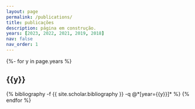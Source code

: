 ```yaml
---
layout: page
permalink: /publications/
title: publicações
description: página em construção.
years: [2023, 2022, 2021, 2019, 2018]
nav: false
nav_order: 1
---
```

<!-- _pages/publications.md -->
<div class="publications">

{%- for y in page.years %}
  <h2 class="year">{{y}}</h2>
  {% bibliography -f {{ site.scholar.bibliography }} -q @*[year={{y}}]* %}
{% endfor %}

</div>
